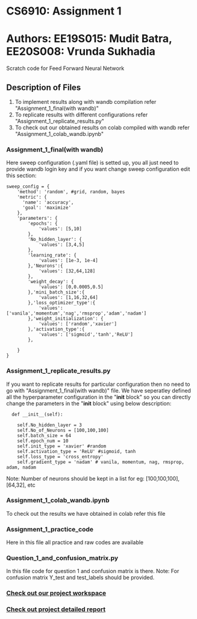 # CS6910: Assignment 1
# Authors: EE19S015: Mudit Batra, EE20S008: Vrunda Sukhadia
Scratch code for Feed Forward Neural Network

## Description of Files
1. To implement results along with wandb compilation refer "Assignment_1_final(with wandb)"
2. To replicate results with different configurations refer "Assignment_1_replicate_results.py"
3. To check out our obtained results on colab compiled with wandb refer "Assignment_1_colab_wandb.ipynb"

### Assignment_1_final(with wandb)
Here sweep configuration (.yaml file) is setted up, you all just need to provide wandb login key and if you want change sweep configuration edit this section:
```
sweep_config = {
    'method': 'random', #grid, random, bayes
    'metric': {
      'name': 'accuracy',
      'goal': 'maximize'   
    },
    'parameters': {
        'epochs': {
            'values': [5,10]
        },
        'No_hidden_layer': {
            'values': [3,4,5]
        },
        'learning_rate': {
            'values': [1e-3, 1e-4]
        },'Neurons':{
            'values': [32,64,128]
        },
        'weight_decay': {
            'values': [0,0.0005,0.5]
        },'mini_batch_size':{
            'values': [1,16,32,64]
        },'loss_optimizer_type':{
            'values': ['vanila','momentum','nag','rmsprop','adam','nadam']
        },'weight_initialization': {
            'values': ['random','xavier']
        },'activation_type':{
            'values': ['sigmoid','tanh','ReLU']
        },

    }
}
```

### Assignment_1_replicate_results.py

If you want to replicate results for particular configuration then no need to go with "Assignment_1_final(with wandb)" file.
We have seperatley defined all the hyperparameter configuration in the "__init__ block" so you can directly change the parameters in the "__init__ block" using below description:
```
  def __init__(self):

    self.No_hidden_layer = 3
    self.No_of_Neurons = [100,100,100]
    self.batch_size = 64
    self.epoch_num = 10
    self.init_type = 'xavier' #random
    self.activation_type = 'ReLU' #sigmoid, tanh
    self.loss_type = 'cross_entropy'
    self.gradient_type = 'nadam' # vanila, momentum, nag, rmsprop, adam, nadam
```
Note: Number of neurons should be kept in a list for eg: [100,100,100], [64,32], etc

### Assignment_1_colab_wandb.ipynb

To check out the results we have obtained in colab refer this file

### Assignment_1_practice_code

Here in this file all practice and raw codes are available

### Question_1_and_confusion_matrix.py

In this file code for question 1 and confusion matrix is there.
Note: For confusion matrix Y_test and test_labels should be provided.

### [Check out our project workspace](https://wandb.ai/vrunda/CS6910_Assignment1?workspace=user-vrunda)
### [Check out project detailed report](https://wandb.ai/vrunda/CS6910_Assignment1/reports/CS6910-Assignment-1--Vmlldzo1MzI4NjE)

